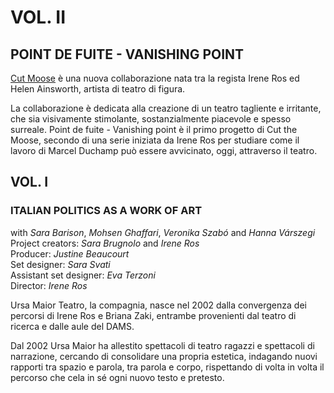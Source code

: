 # VOL. II
## POINT DE FUITE - VANISHING POINT

[Cut Moose](http://cutmoose.com) è una nuova collaborazione nata tra la regista Irene Ros ed  Helen Ainsworth, artista di teatro di figura.

La collaborazione è dedicata alla creazione di un teatro tagliente e irritante, che sia visivamente stimolante, sostanzialmente piacevole e spesso surreale. Point de fuite - Vanishing point è il primo progetto di Cut the Moose, secondo di una serie iniziata da Irene Ros per studiare come il lavoro di  Marcel Duchamp può essere avvicinato, oggi, attraverso il teatro.

## VOL. I
### ITALIAN POLITICS AS A WORK OF ART

with _Sara Barison_, _Mohsen Ghaffari_, _Veronika Szabó_ and _Hanna Várszegi_  
Project creators: _Sara Brugnolo_ and _Irene Ros_  
Producer: _Justine Beaucourt_  
Set designer: _Sara Svati_  
Assistant set designer: _Eva Terzoni_  
Director: _Irene Ros_   

Ursa Maior Teatro, la compagnia, nasce nel 2002 dalla convergenza dei percorsi di Irene Ros e Briana Zaki, entrambe provenienti dal teatro di ricerca e dalle aule del DAMS.

Dal 2002 Ursa Maior ha allestito spettacoli di teatro ragazzi e spettacoli di narrazione, cercando di consolidare una propria estetica, indagando nuovi rapporti tra spazio e parola, tra parola e corpo, rispettando di volta in volta il percorso che cela in sé ogni nuovo testo e pretesto.
